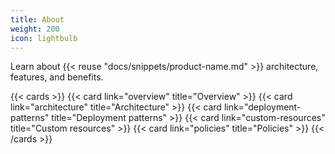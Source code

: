 ```yaml
---
title: About
weight: 200
icon: lightbulb
---
```


Learn about {{< reuse "docs/snippets/product-name.md" >}} architecture, features, and benefits.

{{< cards >}}
  {{< card link="overview" title="Overview" >}}
  {{< card link="architecture" title="Architecture" >}}
  {{< card link="deployment-patterns" title="Deployment patterns" >}}
  {{< card link="custom-resources" title="Custom resources" >}}
  {{< card link="policies" title="Policies" >}}
{{< /cards >}}